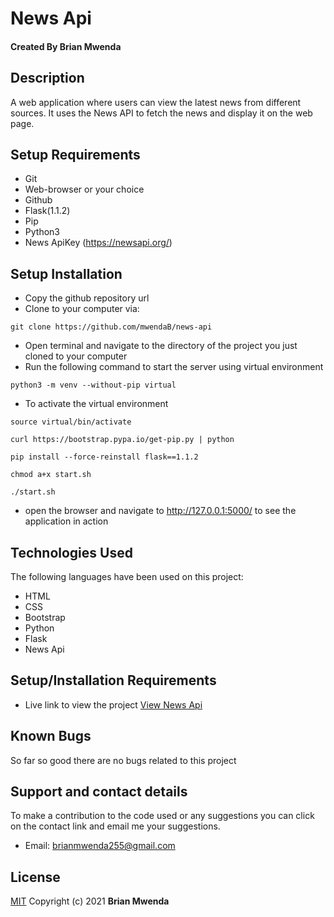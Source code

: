 # News Api

#### Created By Brian Mwenda

## Description

A web application where users can view the latest news from different sources. It uses the News API to fetch the news and display it on the web page.

## Setup Requirements

- Git
- Web-browser or your choice
- Github
- Flask(1.1.2)
- Pip
- Python3
- News ApiKey (https://newsapi.org/)

## Setup Installation

- Copy the github repository url
- Clone to your computer via:
```
git clone https://github.com/mwendaB/news-api
```
- Open terminal and navigate to the directory of the project you just cloned to your computer
- Run the following command to start the server using virtual environment

```
python3 -m venv --without-pip virtual
```

- To activate the virtual environment

```
source virtual/bin/activate
```

```
curl https://bootstrap.pypa.io/get-pip.py | python
```

```
pip install --force-reinstall flask==1.1.2
```

```
chmod a+x start.sh
```

```
./start.sh
```

- open the browser and navigate to http://127.0.0.1:5000/ to see the application in action

## Technologies Used

The following languages have been used on this project:

- HTML
- CSS
- Bootstrap
- Python
- Flask
- News Api

## Setup/Installation Requirements

- Live link to view the project <a target="_blank" href="">View News Api</a>


## Known Bugs

So far so good there are no bugs related to this project

## Support and contact details 

To make a contribution to the code used or any suggestions you can click on the contact link and email me your suggestions.

- Email: brianmwenda255@gmail.com


## License

[MIT](License)
Copyright (c) 2021 **Brian Mwenda**
